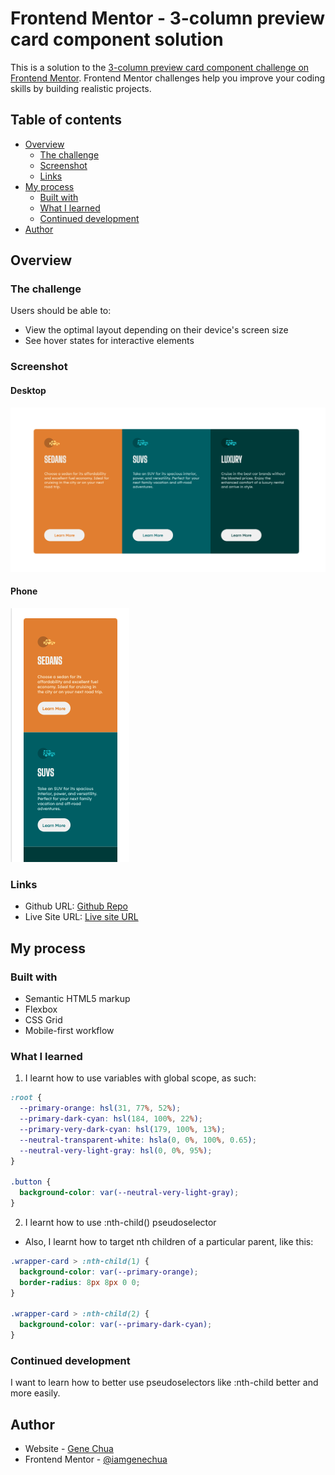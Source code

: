 # Frontend Mentor - 3-column preview card component solution

This is a solution to the [3-column preview card component challenge on Frontend Mentor](https://www.frontendmentor.io/challenges/3column-preview-card-component-pH92eAR2-). Frontend Mentor challenges help you improve your coding skills by building realistic projects.

## Table of contents

- [Overview](#overview)
  - [The challenge](#the-challenge)
  - [Screenshot](#screenshot)
  - [Links](#links)
- [My process](#my-process)
  - [Built with](#built-with)
  - [What I learned](#what-i-learned)
  - [Continued development](#continued-development)
- [Author](#author)

## Overview

### The challenge

Users should be able to:

- View the optimal layout depending on their device's screen size
- See hover states for interactive elements

### Screenshot

#### Desktop

![](./images/screenshot-desktop.png)

#### Phone

![](./images/screenshot-phone.png)

### Links

- Github URL: [Github Repo](https://github.com/iamgenechua/3-column-preview-card-component)
- Live Site URL: [Live site URL](https://iamgenechua.github.io/3-column-preview-card-component/)

## My process

### Built with

- Semantic HTML5 markup
- Flexbox
- CSS Grid
- Mobile-first workflow

### What I learned

1. I learnt how to use variables with global scope, as such:

```css
:root {
  --primary-orange: hsl(31, 77%, 52%);
  --primary-dark-cyan: hsl(184, 100%, 22%);
  --primary-very-dark-cyan: hsl(179, 100%, 13%);
  --neutral-transparent-white: hsla(0, 0%, 100%, 0.65);
  --neutral-very-light-gray: hsl(0, 0%, 95%);
}

.button {
  background-color: var(--neutral-very-light-gray);
}
```

2. I learnt how to use :nth-child() pseudoselector

- Also, I learnt how to target nth children of a particular parent, like this:

```css
.wrapper-card > :nth-child(1) {
  background-color: var(--primary-orange);
  border-radius: 8px 8px 0 0;
}

.wrapper-card > :nth-child(2) {
  background-color: var(--primary-dark-cyan);
}
```

### Continued development

I want to learn how to better use pseudoselectors like :nth-child better and more easily.

## Author

- Website - [Gene Chua](https://www.genechua.com)
- Frontend Mentor - [@iamgenechua](https://www.frontendmentor.io/profile/iamgenechua)
